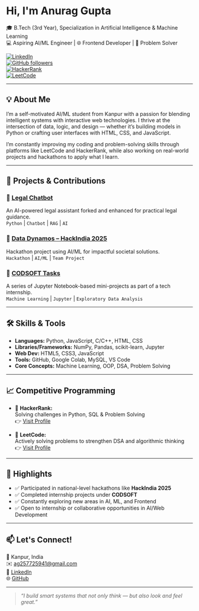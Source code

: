 #  Hi, I'm Anurag Gupta

🎓 B.Tech (3rd Year), Specialization in Artificial Intelligence & Machine Learning  
💻 Aspiring AI/ML Engineer | 🌐 Frontend Developer | 🧠 Problem Solver  

[![LinkedIn](https://img.shields.io/badge/LinkedIn-Anurag%20Gupta-blue?style=flat-square&logo=linkedin)](https://www.linkedin.com/in/anurag-gupta-62282b317)  
[![GitHub followers](https://img.shields.io/github/followers/anuraggupta07122006?label=Follow&style=social)](https://github.com/anuraggupta07122006)  
[![HackerRank](https://img.shields.io/badge/HackerRank-Profile-2EC866?style=flat-square&logo=hackerrank&logoColor=white)](https://www.hackerrank.com/profile/AIML1_2313001)  
[![LeetCode](https://img.shields.io/badge/LeetCode-Active%20User-yellow?style=flat-square&logo=leetcode&logoColor=black)](https://leetcode.com/u/anuragp2313001/)

---

## 💡 About Me

I’m a self-motivated AI/ML student from Kanpur with a passion for blending intelligent systems with interactive web technologies. I thrive at the intersection of data, logic, and design — whether it’s building models in Python or crafting user interfaces with HTML, CSS, and JavaScript.

I’m constantly improving my coding and problem-solving skills through platforms like LeetCode and HackerRank, while also working on real-world projects and hackathons to apply what I learn.

---

## 🚀 Projects & Contributions

### 🔹 [Legal Chatbot](https://github.com/anuraggupta07122006/Legal-Chatbot)  
An AI-powered legal assistant forked and enhanced for practical legal guidance.  
`Python` | `Chatbot` | `RAG` | `AI`

### 🔹 [Data Dynamos – HackIndia 2025](https://github.com/anuraggupta07122006/Data-Dynamos-HackIndia-2025)  
Hackathon project using AI/ML for impactful societal solutions.  
`Hackathon` | `AI/ML` | `Team Project`

### 🔹 [CODSOFT Tasks](https://github.com/anuraggupta07122006?tab=repositories&q=codsoft)  
A series of Jupyter Notebook-based mini-projects as part of a tech internship.  
`Machine Learning` | `Jupyter` | `Exploratory Data Analysis`

---

## 🛠️ Skills & Tools

- **Languages:** Python, JavaScript, C/C++, HTML, CSS  
- **Libraries/Frameworks:** NumPy, Pandas, scikit-learn, Jupyter  
- **Web Dev:** HTML5, CSS3, JavaScript  
- **Tools:** GitHub, Google Colab, MySQL, VS Code  
- **Core Concepts:** Machine Learning, OOP, DSA, Problem Solving

---

## 📈 Competitive Programming

- 🔸 **HackerRank:**  
  Solving challenges in Python, SQL & Problem Solving  
  👉 [Visit Profile](https://www.hackerrank.com/profile/AIML1_2313001)

- 🔸 **LeetCode:**  
  Actively solving problems to strengthen DSA and algorithmic thinking  
  👉 [Visit Profile](https://leetcode.com/u/anuragp2313001/)

---

## 📌 Highlights

- ✅ Participated in national-level hackathons like **HackIndia 2025**  
- ✅ Completed internship projects under **CODSOFT**  
- ✅ Constantly exploring new areas in AI, ML, and Frontend  
- ✅ Open to internship or collaborative opportunities in AI/Web Development

---

## 📫 Let's Connect!

📍 Kanpur, India  
✉️ [ag257725941@gmail.com](mailto:ag257725941@gmail.com)  
💼 [LinkedIn](https://www.linkedin.com/in/anurag-gupta-62282b317)  
🌐 [GitHub](https://github.com/anuraggupta07122006)

---

> *“I build smart systems that not only think — but also look and feel great.”*
